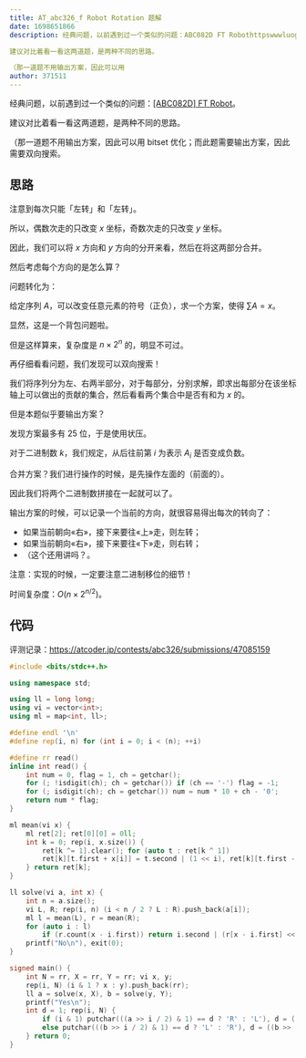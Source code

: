 ```yaml
---
title: AT_abc326_f Robot Rotation 题解
date: 1698651866
description: 经典问题，以前遇到过一个类似的问题：ABC082D FT RobothttpswwwluogucomcnproblemATarc087b。

建议对比着看一看这两道题，是两种不同的思路。

（那一道题不用输出方案，因此可以用
author: 371511
---
```


经典问题，以前遇到过一个类似的问题：[[ABC082D] FT Robot](https://www.luogu.com.cn/problem/AT_arc087_b)。

建议对比着看一看这两道题，是两种不同的思路。

（那一道题不用输出方案，因此可以用 bitset 优化；而此题需要输出方案，因此需要双向搜索。

## 思路

注意到每次只能「左转」和「左转」。

所以，偶数次走的只改变 $x$ 坐标，奇数次走的只改变 $y$ 坐标。

因此，我们可以将 $x$ 方向和 $y$ 方向的分开来看，然后在将这两部分合并。

然后考虑每个方向的是怎么算？

问题转化为：

给定序列 $A$，可以改变任意元素的符号（正负），求一个方案，使得 $\sum A=x$。

显然，这是一个背包问题啦。

但是这样算来，复杂度是 $n\times2^n$ 的，明显不可过。

再仔细看看问题，我们发现可以双向搜索！

我们将序列分为左、右两半部分，对于每部分，分别求解，即求出每部分在该坐标轴上可以做出的贡献的集合，然后看看两个集合中是否有和为 $x$ 的。

但是本题似乎要输出方案？

发现方案最多有 $25$ 位，于是使用状压。

对于二进制数 $k$，我们规定，从后往前第 $i$ 为表示 $A_i$ 是否变成负数。

合并方案？我们进行操作的时候，是先操作左面的（前面的）。

因此我们将两个二进制数拼接在一起就可以了。

输出方案的时候，可以记录一个当前的方向，就很容易得出每次的转向了：

- 如果当前朝向«右»，接下来要往«上»走，则左转；
- 如果当前朝向«右»，接下来要往«下»走，则右转；
- （这个还用讲吗？。

注意：实现的时候，一定要注意二进制移位的细节！

时间复杂度：$O(n\times2^{n/2})$。

## 代码

评测记录：<https://atcoder.jp/contests/abc326/submissions/47085159>

```cpp
#include <bits/stdc++.h>

using namespace std;

using ll = long long;
using vi = vector<int>;
using ml = map<int, ll>;

#define endl '\n'
#define rep(i, n) for (int i = 0; i < (n); ++i)

#define rr read()
inline int read() {
    int num = 0, flag = 1, ch = getchar();
    for (; !isdigit(ch); ch = getchar()) if (ch == '-') flag = -1;
    for (; isdigit(ch); ch = getchar()) num = num * 10 + ch - '0';
    return num * flag;
}

ml mean(vi x) {
    ml ret[2]; ret[0][0] = 0ll;
    int k = 0; rep(i, x.size()) {
        ret[k ^= 1].clear(); for (auto t : ret[k ^ 1])
        ret[k][t.first + x[i]] = t.second | (1 << i), ret[k][t.first - x[i]] = t.second;
    } return ret[k];
}

ll solve(vi a, int x) {
    int n = a.size();
    vi L, R; rep(i, n) (i < n / 2 ? L : R).push_back(a[i]);
    ml l = mean(L), r = mean(R);
    for (auto i : l)
        if (r.count(x - i.first)) return i.second | (r[x - i.first] << n / 2);
    printf("No\n"), exit(0);
}

signed main() {
    int N = rr, X = rr, Y = rr; vi x, y;
    rep(i, N) (i & 1 ? x : y).push_back(rr);
    ll a = solve(x, X), b = solve(y, Y);
    printf("Yes\n");
    int d = 1; rep(i, N) {
        if (i & 1) putchar(((a >> i / 2) & 1) == d ? 'R' : 'L'), d = ((a >> (i >> 1)) & 1);
        else putchar(((b >> i / 2) & 1) == d ? 'L' : 'R'), d = ((b >> (i >> 1)) & 1);
    } return 0;
}
```

